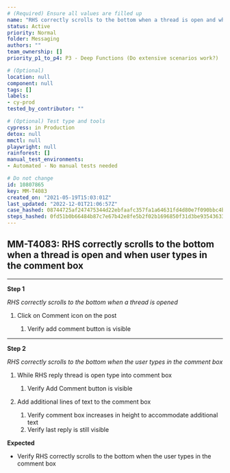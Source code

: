 ```yaml
---
# (Required) Ensure all values are filled up
name: "RHS correctly scrolls to the bottom when a thread is open and when user types in the comment box"
status: Active
priority: Normal
folder: Messaging
authors: ""
team_ownership: []
priority_p1_to_p4: P3 - Deep Functions (Do extensive scenarios work?)

# (Optional)
location: null
component: null
tags: []
labels: 
- cy-prod
tested_by_contributor: ""

# (Optional) Test type and tools
cypress: in Production
detox: null
mmctl: null
playwright: null
rainforest: []
manual_test_environments:
- Automated - No manual tests needed

# Do not change
id: 10807865
key: MM-T4083
created_on: "2021-05-19T15:03:01Z"
last_updated: "2022-12-01T21:06:57Z"
case_hashed: 08744725af247475344d22ebfaafc357fa1a64631fd4d80e7f090bbc4b5cfa67ddf584c4bc4aedb43248e4417cb4d58f
steps_hashed: 0fd51b0b66484b87c7e67b42e8fe5b2f02b1696850f31d3be935436336e74437aeedf3c3a86f52ca66c048f6482a5bde
---
```


<!-- (Auto-generated) Based on frontmatter's "key" and "name" -->

## MM-T4083: RHS correctly scrolls to the bottom when a thread is open and when user types in the comment box

---

**Step 1**

_RHS correctly scrolls to the bottom when a thread is opened_

1. Click on Comment icon on the post

   1. Verify add comment button is visible

---

**Step 2**

_RHS correctly scrolls to the bottom when the user types in the comment box_

1. While RHS reply thread is open type into comment box

   1. Verify Add Comment button is visible

2. Add additional lines of text to the comment box

   1. Verify comment box increases in height to accommodate additional text
   2. Verify last reply is still visible

**Expected**

- Verify RHS correctly scrolls to the bottom when the user types in the comment box
